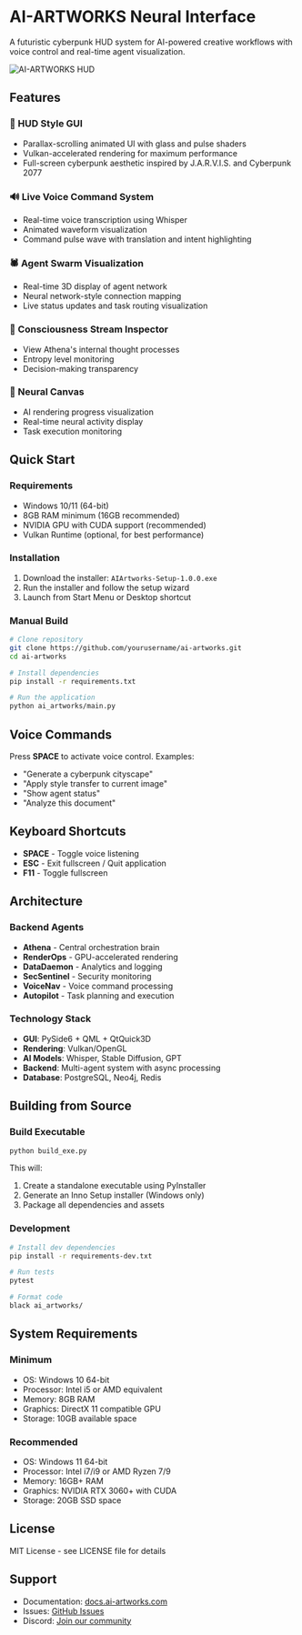 # AI-ARTWORKS Neural Interface

A futuristic cyberpunk HUD system for AI-powered creative workflows with voice control and real-time agent visualization.

![AI-ARTWORKS HUD](assets/screenshot.png)

## Features

### 🔺 HUD Style GUI
- Parallax-scrolling animated UI with glass and pulse shaders
- Vulkan-accelerated rendering for maximum performance
- Full-screen cyberpunk aesthetic inspired by J.A.R.V.I.S. and Cyberpunk 2077

### 🔊 Live Voice Command System
- Real-time voice transcription using Whisper
- Animated waveform visualization
- Command pulse wave with translation and intent highlighting

### 🕷 Agent Swarm Visualization
- Real-time 3D display of agent network
- Neural network-style connection mapping
- Live status updates and task routing visualization

### 🧠 Consciousness Stream Inspector
- View Athena's internal thought processes
- Entropy level monitoring
- Decision-making transparency

### 📸 Neural Canvas
- AI rendering progress visualization
- Real-time neural activity display
- Task execution monitoring

## Quick Start

### Requirements
- Windows 10/11 (64-bit)
- 8GB RAM minimum (16GB recommended)
- NVIDIA GPU with CUDA support (recommended)
- Vulkan Runtime (optional, for best performance)

### Installation

1. Download the installer: `AIArtworks-Setup-1.0.0.exe`
2. Run the installer and follow the setup wizard
3. Launch from Start Menu or Desktop shortcut

### Manual Build

```bash
# Clone repository
git clone https://github.com/yourusername/ai-artworks.git
cd ai-artworks

# Install dependencies
pip install -r requirements.txt

# Run the application
python ai_artworks/main.py
```

## Voice Commands

Press **SPACE** to activate voice control. Examples:

- "Generate a cyberpunk cityscape"
- "Apply style transfer to current image"
- "Show agent status"
- "Analyze this document"

## Keyboard Shortcuts

- **SPACE** - Toggle voice listening
- **ESC** - Exit fullscreen / Quit application
- **F11** - Toggle fullscreen

## Architecture

### Backend Agents
- **Athena** - Central orchestration brain
- **RenderOps** - GPU-accelerated rendering
- **DataDaemon** - Analytics and logging
- **SecSentinel** - Security monitoring
- **VoiceNav** - Voice command processing
- **Autopilot** - Task planning and execution

### Technology Stack
- **GUI**: PySide6 + QML + QtQuick3D
- **Rendering**: Vulkan/OpenGL
- **AI Models**: Whisper, Stable Diffusion, GPT
- **Backend**: Multi-agent system with async processing
- **Database**: PostgreSQL, Neo4j, Redis

## Building from Source

### Build Executable
```bash
python build_exe.py
```

This will:
1. Create a standalone executable using PyInstaller
2. Generate an Inno Setup installer (Windows only)
3. Package all dependencies and assets

### Development

```bash
# Install dev dependencies
pip install -r requirements-dev.txt

# Run tests
pytest

# Format code
black ai_artworks/
```

## System Requirements

### Minimum
- OS: Windows 10 64-bit
- Processor: Intel i5 or AMD equivalent
- Memory: 8GB RAM
- Graphics: DirectX 11 compatible GPU
- Storage: 10GB available space

### Recommended
- OS: Windows 11 64-bit
- Processor: Intel i7/i9 or AMD Ryzen 7/9
- Memory: 16GB+ RAM
- Graphics: NVIDIA RTX 3060+ with CUDA
- Storage: 20GB SSD space

## License

MIT License - see LICENSE file for details

## Support

- Documentation: [docs.ai-artworks.com](https://docs.ai-artworks.com)
- Issues: [GitHub Issues](https://github.com/yourusername/ai-artworks/issues)
- Discord: [Join our community](https://discord.gg/aiartworks) 
